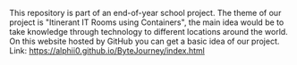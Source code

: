 This repository is part of an end-of-year school project.
The theme of our project is "Itinerant IT Rooms using Containers", the main idea would be to take knowledge through technology to different locations around the world.
On this website hosted by GitHub you can get a basic idea of ​​our project.
Link: https://alphii0.github.io/ByteJourney/index.html 
